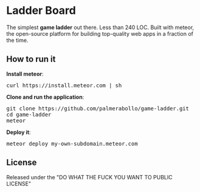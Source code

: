 Ladder Board
============

The simplest **game ladder** out there. Less than 240 LOC. Built with meteor, the open-source platform for building top-quality web apps in a fraction of the time.


How to run it
-------------
**Install meteor**: 

<pre>
curl https://install.meteor.com | sh
</pre>

**Clone and run the application**:

<pre>
git clone https://github.com/palmerabollo/game-ladder.git
cd game-ladder
meteor
</pre>

**Deploy it**:

<pre>
meteor deploy my-own-subdomain.meteor.com
</pre>

License
-------
Released under the "DO WHAT THE FUCK YOU WANT TO PUBLIC LICENSE"